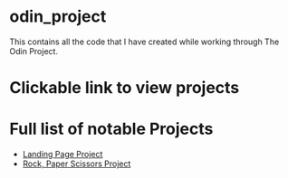 # odin_project
This contains all the code that I have created while working through The Odin Project. 

# Clickable link to view projects
<a href="https://hewittaj.github.io/odin_project/"></a>

# Full list of notable Projects
- <a href="https://hewittaj.github.io/odin-landing-page-project/">Landing Page Project</a>
- <a href="https://github.com/hewittaj/odin_project/tree/main/foundations/projects/rock-paper-scissors">Rock, Paper Scissors Project</a>
